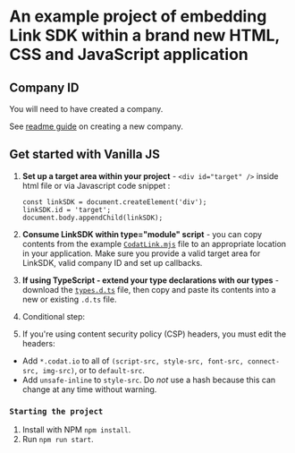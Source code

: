 # An example project of embedding Link SDK within a brand new HTML, CSS and JavaScript application

## Company ID
You will need to have created a company. 

See <a href="https://github.com/codatio/sdk-link/tree/main#create-a-new-company" target="_blank">readme guide</a> on creating a new company.

## Get started with Vanilla JS

1. **Set up a target area within your project** - `<div id="target" />` inside html file or via Javascript code snippet :

   ```
   const linkSDK = document.createElement('div');
   linkSDK.id = 'target';
   document.body.appendChild(linkSDK);
   ``` 
2.  **Consume LinkSDK within type="module" script** - you can copy contents from the example <a href="https://github.com/codatio/sdk-link/blob/main/snippets/CodatLink.mjs" target="_blank">`CodatLink.mjs`</a> file to an appropriate location in your application. Make sure you provide a valid target area for LinkSDK, valid company ID and set up callbacks.
3. **If using TypeScript - extend your type declarations with our types** - download the <a href="https://github.com/codatio/sdk-link/blob/main/snippets/types.d.ts" target="_blank"> `types.d.ts`</a> file, then copy and paste its contents into a new or existing `.d.ts` file.
4. Conditional step:
  1. If you're using content security policy (CSP) headers, you must edit the headers:
   * Add `*.codat.io` to all of `(script-src, style-src, font-src, connect-src, img-src)`, or to `default-src`.
   * Add `unsafe-inline` to `style-src`. Do *not* use a hash because this can change at any time without warning.
  

### `Starting the project`

1. Install with NPM `npm install`.
2. Run `npm run start`.

